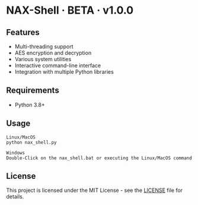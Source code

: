 # NAX-Shell · BETA · v1.0.0

## Features
- Multi-threading support
- AES encryption and decryption
- Various system utilities
- Interactive command-line interface
- Integration with multiple Python libraries

## Requirements
- Python 3.8+

## Usage
```
Linux/MacOS
python nax_shell.py

Windows
Double-Click on the nax_shell.bat or executing the Linux/MacOS command
```


## License
This project is licensed under the MIT License - see the [LICENSE](LICENSE.md) file for details.
